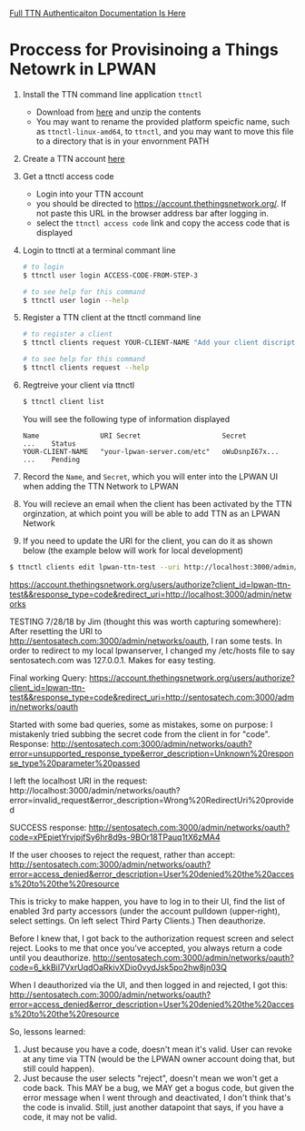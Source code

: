 
[Full TTN Authenticaiton Documentation Is Here](https://www.thethingsnetwork.org/docs/network/account/authentication.html#1-make-an-authorization-request)

# Proccess for Provisinoing a Things Netowrk in LPWAN

1. Install the TTN command line application `ttnctl`
   - Download from [here](https://www.thethingsnetwork.org/docs/network/cli/quick-start.html) and unzip the contents
   - You may want to rename the provided platform speicfic name, such as `ttnctl-linux-amd64`, to `ttnctl`, and you may want to move this file to a directory that is in your envornment PATH

2. Create a TTN account [here](https://account.thethingsnetwork.org/register)

3. Get a ttnctl access code
   - Login into your TTN account
   - you should be directed to https://account.thethingsnetwork.org/. If not paste this URL in the browser address bar after logging in.
   - select the `ttnctl access code` link and copy the access code that is displayed

4. Login to ttnctl at a terminal commant line
   ```bash
   # to login
   $ ttnctl user login ACCESS-CODE-FROM-STEP-3

   # to see help for this command
   $ ttnctl user login --help

   ```

5. Register a TTN client at the ttnctl command line
   ```bash
   # to register a client
   $ ttnctl clients request YOUR-CLIENT-NAME "Add your client discription" --scope "profile,apps,components,gateways" --grants "authorization_code,refresh_token" --uri "https://your-lpwan-server.com:3000/admin/networks"

   # to see help for this command
   $ ttnctl clients request --help
   ```
6. Regtreive your client via ttnctl
   ```bash
   $ ttnctl client list
   ```
   You will see the following type of information displayed
   ```
   Name               URI Secret                    Secret            ...    Status
   YOUR-CLIENT-NAME   "your-lpwan-server.com/etc"   oWuDsnpI67x...    ...    Pending
   ```

7. Record the `Name`, and `Secret`, which you will enter into the LPWAN UI when adding the TTN Network to LPWAN

8. You will recieve an email when the client has been activated by the TTN orginzation, at which point you will be able to add TTN as an LPWAN Network

9. If you need to update the URI for the client, you can do it as shown below (the example below will work for local development)
```bash
$ ttnctl clients edit lpwan-ttn-test --uri http://localhost:3000/admin/networks/oauth
 ```

https://account.thethingsnetwork.org/users/authorize?client_id=lpwan-ttn-test&&response_type=code&redirect_uri=http://localhost:3000/admin/networks

TESTING 7/28/18 by Jim (thought this was worth capturing somewhere):
After resetting the URI to http://sentosatech.com:3000/admin/networks/oauth, I ran some tests.  In order to redirect to my local lpwanserver, I changed my /etc/hosts file to say sentosatech.com was 127.0.0.1.  Makes for easy testing.

Final working Query:
https://account.thethingsnetwork.org/users/authorize?client_id=lpwan-ttn-test&&response_type=code&redirect_uri=http://sentosatech.com:3000/admin/networks/oauth

Started with some bad queries, some as mistakes, some on purpose:
I mistakenly tried subbing the secret code from the client in for "code".  Response:
http://sentosatech.com:3000/admin/networks/oauth?error=unsupported_response_type&error_description=Unknown%20response_type%20parameter%20passed

I left the localhost URI in the request:
http://localhost:3000/admin/networks/oauth?error=invalid_request&error_description=Wrong%20RedirectUri%20provided


SUCCESS response:
http://sentosatech.com:3000/admin/networks/oauth?code=xPEpietYrvjpjfSy6hr8d9s-9BOr18TPauq1tX6zMA4


If the user chooses to reject the request, rather than accept:
http://sentosatech.com:3000/admin/networks/oauth?error=access_denied&error_description=User%20denied%20the%20access%20to%20the%20resource

This is tricky to make happen, you have to log in to their UI, find the list of enabled 3rd party accessors (under the account pulldown (upper-right), select settings.  On left select Third Party Clients.)  Then deauthorize.

Before I knew that, I got back to the authorization request screen and select reject.  Looks to me that once you've accepted, you always return a code until you deauthorize.
http://sentosatech.com:3000/admin/networks/oauth?code=6_kkBiI7VxrUqdOaRkivXDio0vydJsk5po2hw8jn03Q

When I deauthorized via the UI, and then logged in and rejected, I got this:
http://sentosatech.com:3000/admin/networks/oauth?error=access_denied&error_description=User%20denied%20the%20access%20to%20the%20resource

So, lessons learned:
1) Just because you have a code, doesn't mean it's valid.  User can revoke at any time via TTN (would be the LPWAN owner account doing that, but still could happen).
2) Just because the user selects "reject", doesn't mean we won't get a code back.  This MAY be a bug, we MAY get a bogus code, but given the error message when I went through and deactivated, I don't think that's the code is invalid.  Still, just another datapoint that says, if you have a code, it may not be valid.
